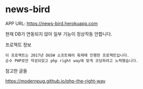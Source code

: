 # news-bird

APP URL: https://news-bird.herokuapp.com

현재 DB가 연동되지 않아 일부 기능이 정상작동 안합니다.

프로젝트 정보
```text
이 프로젝트는 2017년 DGSW 소프트웨어 축제때 진행한 프로젝트입니다.
순수 PHP로만 작성되었고 php right way에 맞게 코딩하려고 노력했습니다.
```

참고한 글들

https://modernpug.github.io/php-the-right-way